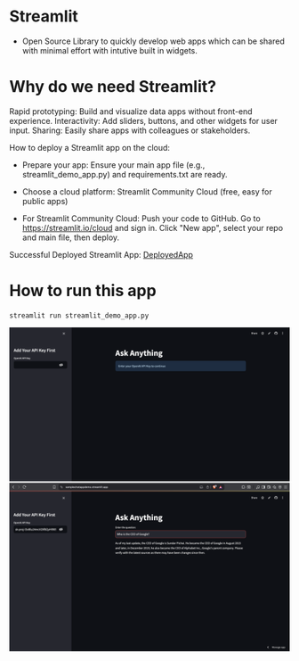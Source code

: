 # Streamlit 

- Open Source Library to quickly develop web apps which can be shared with minimal effort with intutive built in widgets. 

# Why do we need Streamlit?

Rapid prototyping: Build and visualize data apps without front-end experience.
Interactivity: Add sliders, buttons, and other widgets for user input.
Sharing: Easily share apps with colleagues or stakeholders.

How to deploy a Streamlit app on the cloud:

- Prepare your app: Ensure your main app file (e.g., streamlit_demo_app.py) and requirements.txt are ready.
- Choose a cloud platform: Streamlit Community Cloud (free, easy for public apps)

- For Streamlit Community Cloud:
Push your code to GitHub.
Go to https://streamlit.io/cloud and sign in.
Click "New app", select your repo and main file, then deploy.


Successful Deployed Streamlit App:  [DeployedApp](https://samplechatappdemo.streamlit.app/)

# How to run this app

```
streamlit run streamlit_demo_app.py
```

![Input](appskelton.png)
![Output](output.png)